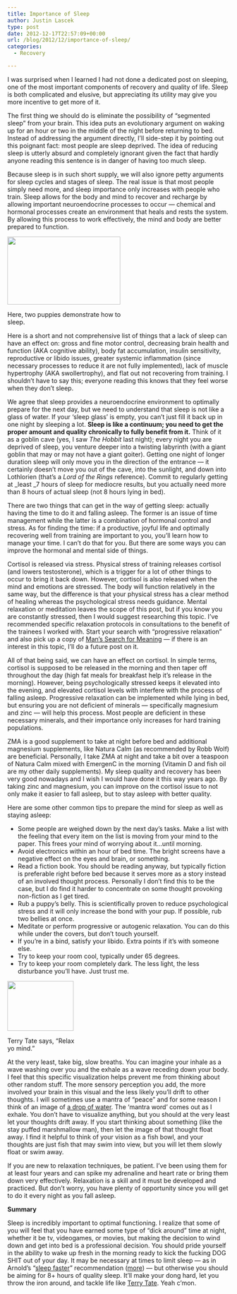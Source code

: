 ```yaml
---
title: Importance of Sleep
author: Justin Lascek
type: post
date: 2012-12-17T22:57:09+00:00
url: /blog/2012/12/importance-of-sleep/
categories:
  - Recovery

---
```

I was surprised when I learned I had not done a dedicated post on sleeping, one of the most important components of recovery and quality of life. Sleep is both complicated and elusive, but appreciating its utility may give you more incentive to get more of it.

The first thing we should do is eliminate the possibility of &#8220;segmented sleep&#8221; from your brain. This idea puts an evolutionary argument on waking up for an hour or two in the middle of the night before returning to bed. Instead of addressing the argument directly, I&#8217;ll side-step it by pointing out this poignant fact: most people are sleep deprived. The idea of reducing sleep is utterly absurd and completely ignorant given the fact that hardly anyone reading this sentence is in danger of having too much sleep.

Because sleep is in such short supply, we will also ignore petty arguments for sleep cycles and stages of sleep. The real issue is that most people simply need more, and sleep importance only increases with people who train. Sleep allows for the body and mind to recover and recharge by allowing important neuroendocrine processes to occur &#8212; chemical and hormonal processes create an environment that heals and rests the system. By allowing this process to work effectively, the mind and body are better prepared to function.

<div id="attachment_8235" style="width: 266px" class="wp-caption aligncenter">
  <a href="/2012/12/download.jpg"><img aria-describedby="caption-attachment-8235" data-attachment-id="8235" data-permalink="/blog/2012/12/importance-of-sleep/download/" data-orig-file="/2012/12/download.jpg" data-orig-size="256,154" data-comments-opened="1" data-image-meta="{&quot;aperture&quot;:&quot;0&quot;,&quot;credit&quot;:&quot;&quot;,&quot;camera&quot;:&quot;&quot;,&quot;caption&quot;:&quot;&quot;,&quot;created_timestamp&quot;:&quot;0&quot;,&quot;copyright&quot;:&quot;&quot;,&quot;focal_length&quot;:&quot;0&quot;,&quot;iso&quot;:&quot;0&quot;,&quot;shutter_speed&quot;:&quot;0&quot;,&quot;title&quot;:&quot;&quot;}" data-image-title="download" data-image-description="" data-medium-file="/2012/12/download-200x120.jpg" data-large-file="/2012/12/download.jpg" class="size-full wp-image-8235" title="download" src="/2012/12/download.jpg" alt="" width="256" height="154" srcset="/2012/12/download.jpg 256w, /2012/12/download-150x90.jpg 150w, /2012/12/download-200x120.jpg 200w" sizes="(max-width: 256px) 100vw, 256px" /></a>
  
  <p id="caption-attachment-8235" class="wp-caption-text">
    Here, two puppies demonstrate how to sleep.
  </p>
</div>

Here is a short and not comprehensive list of things that a lack of sleep can have an effect on: gross and fine motor control, decreasing brain health and function (AKA cognitive ability), body fat accumulation, insulin sensitivity, reproductive or libido issues, greater systemic inflammation (since necessary processes to reduce it are not fully implemented), lack of muscle hypertrophy (AKA swollertrophy), and flat out not recovering from training. I shouldn&#8217;t have to say this; everyone reading this knows that they feel worse when they don&#8217;t sleep.

We agree that sleep provides a neuroendocrine environment to optimally prepare for the next day, but we need to understand that sleep is not like a glass of water. If your &#8216;sleep glass&#8217; is empty, you can&#8217;t just fill it back up in one night by sleeping a lot. **Sleep is like a continuum; you need to get the proper amount and quality chronically to fully benefit from it.** Think of it as a goblin cave (yes, I saw _The Hobbit_ last night); every night you are deprived of sleep, you venture deeper into a twisting labyrinth (with a giant goblin that may or may not have a giant goiter). Getting one night of longer duration sleep will only move you in the direction of the entrance &#8212; it certainly doesn&#8217;t move you out of the cave, into the sunlight, and down into Lothlorien (that&#8217;s a _Lord of the Rings_ reference). Commit to regularly getting at _least _7 hours of sleep for mediocre results, but you actually need more than 8 hours of actual sleep (not 8 hours lying in bed).

There are two things that can get in the way of getting sleep: actually having the time to do it and falling asleep. The former is an issue of time management while the latter is a combination of hormonal control and stress. As for finding the time: if a productive, joyful life and optimally recovering well from training are important to you, you&#8217;ll learn how to manage your time. I can&#8217;t do that for you. But there are some ways you can improve the hormonal and mental side of things.

Cortisol is released via stress. Physical stress of training releases cortisol (and lowers testosterone), which is a trigger for a lot of other things to occur to bring it back down. However, cortisol is also released when the mind and emotions are stressed. The body will function relatively in the same way, but the difference is that your physical stress has a clear method of healing whereas the psychological stress needs guidance. Mental relaxation or meditation leaves the scope of this post, but if you know you are constantly stressed, then I would suggest researching this topic. I&#8217;ve recommended specific relaxation protocols in consultations to the benefit of the trainees I worked with. Start your search with &#8220;progressive relaxation&#8221; and also pick up a copy of <a href="/justin/index.php/2012/11/book-review-mans-search-for-meaning/" target="_blank">Man&#8217;s Search for Meaning</a> &#8212; if there is an interest in this topic, I&#8217;ll do a future post on it.

All of that being said, we can have an effect on cortisol. In simple terms, cortisol is supposed to be released in the morning and then taper off throughout the day (high fat meals for breakfast help it&#8217;s release in the morning). However, being psychologically stressed keeps it elevated into the evening, and elevated cortisol levels with interfere with the process of falling asleep. Progressive relaxation can be implemented while lying in bed, but ensuring you are not deficient of minerals &#8212; specifically magnesium and zinc &#8212; will help this process. Most people are deficient in these necessary minerals, and their importance only increases for hard training populations.

ZMA is a good supplement to take at night before bed and additional magnesium supplements, like Natura Calm (as recommended by Robb Wolf) are beneficial. Personally, I take ZMA at night and take a bit over a teaspoon of Natura Calm mixed with EmergenC in the morning (Vitamin D and fish oil are my other daily supplements). My sleep quality and recovery has been very good nowadays and I wish I would have done it this way years ago. By taking zinc and magnesium, you can improve on the cortisol issue to not only make it easier to fall asleep, but to stay asleep with better quality.

Here are some other common tips to prepare the mind for sleep as well as staying asleep:

  * Some people are weighed down by the next day&#8217;s tasks. Make a list with the feeling that every item on the list is moving from your mind to the paper. This frees your mind of worrying about it&#8230;until morning.
  * Avoid electronics within an hour of bed time. The bright screens have a negative effect on the eyes and brain, or something.
  * Read a fiction book. You should be reading anyway, but typically fiction is preferable right before bed because it serves more as a story instead of an involved thought process. Personally I don&#8217;t find this to be the case, but I do find it harder to concentrate on some thought provoking non-fiction as I get tired.
  * Rub a puppy&#8217;s belly. This is scientifically proven to reduce psychological stress and it will only increase the bond with your pup. If possible, rub two bellies at once.
  * Meditate or perform progressive or autogenic relaxation. You can do this while under the covers, but don&#8217;t touch yourself.
  * If you&#8217;re in a bind, satisfy your libido. Extra points if it&#8217;s with someone else.
  * Try to keep your room cool, typically under 65 degrees.
  * Try to keep your room completely dark. The less light, the less disturbance you&#8217;ll have. Just trust me.

<div id="attachment_8234" style="width: 160px" class="wp-caption alignright">
  <a href="/2012/12/tumblr_ltnkj8advE1r27bayo1_250.gif"><img aria-describedby="caption-attachment-8234" data-attachment-id="8234" data-permalink="/blog/2012/12/importance-of-sleep/tumblr_ltnkj8adve1r27bayo1_250/" data-orig-file="/2012/12/tumblr_ltnkj8advE1r27bayo1_250.gif" data-orig-size="150,113" data-comments-opened="1" data-image-meta="{&quot;aperture&quot;:&quot;0&quot;,&quot;credit&quot;:&quot;&quot;,&quot;camera&quot;:&quot;&quot;,&quot;caption&quot;:&quot;&quot;,&quot;created_timestamp&quot;:&quot;0&quot;,&quot;copyright&quot;:&quot;&quot;,&quot;focal_length&quot;:&quot;0&quot;,&quot;iso&quot;:&quot;0&quot;,&quot;shutter_speed&quot;:&quot;0&quot;,&quot;title&quot;:&quot;&quot;}" data-image-title="tumblr_ltnkj8advE1r27bayo1_250" data-image-description="" data-medium-file="/2012/12/tumblr_ltnkj8advE1r27bayo1_250.gif" data-large-file="/2012/12/tumblr_ltnkj8advE1r27bayo1_250.gif" class="size-full wp-image-8234" title="tumblr_ltnkj8advE1r27bayo1_250" src="/2012/12/tumblr_ltnkj8advE1r27bayo1_250.gif" alt="" width="150" height="113" /></a>
  
  <p id="caption-attachment-8234" class="wp-caption-text">
    Terry Tate says, &#8220;Relax yo mind.&#8221;
  </p>
</div>

At the very least, take big, slow breaths. You can imagine your inhale as a wave washing over you and the exhale as a wave receding down your body. I feel that this specific visualization helps prevent me from thinking about other random stuff. The more sensory perception you add, the more involved your brain in this visual and the less likely you&#8217;ll drift to other thoughts. I will sometimes use a mantra of &#8220;peace&#8221; and for some reason I think of an image of <a href="http://t2.gstatic.com/images?q=tbn:ANd9GcRVhLo8B3ueGB-Pma5A6l_Adrbogo8U-Gx4vNU0GgtGulgIfkQOWIsIKj91wg" target="_blank">a drop of water</a>. The &#8216;mantra word&#8217; comes out as I exhale. You don&#8217;t have to visualize anything, but you should at the very least let your thoughts drift away. If you start thinking about something (like the stay puffed marshmallow man), then let the image of that thought float away. I find it helpful to think of your vision as a fish bowl, and your thoughts are just fish that may swim into view, but you will let them slowly float or swim away.

If you are new to relaxation techniques, be patient. I&#8217;ve been using them for at least four years and can spike my adrenaline and heart rate or bring them down very effectively. Relaxation is a skill and it must be developed and practiced. But don&#8217;t worry, you have plenty of opportunity since you will get to do it every night as you fall asleep.

**Summary**

Sleep is incredibly important to optimal functioning. I realize that some of you will feel that you have earned some type of &#8220;dick around&#8221; time at night, whether it be tv, videogames, or movies, but making the decision to wind down and get into bed is a professional decision. You should pride yourself in the ability to wake up fresh in the morning ready to kick the fucking DOG SHIT out of your day. It may be necessary at times to limit sleep &#8212; as in Arnold&#8217;s &#8220;<a href="http://youtu.be/h5fg6DO4ztE?t=2m59s" target="_blank">sleep faster</a>&#8221; recommendation (<a href="/blog/2012/03/crush-your-enemies/" target="_blank">more</a>) &#8212; but otherwise you should be aiming for 8+ hours of quality sleep. It&#8217;ll make your dong hard, let you throw the iron around, and tackle life like <a href="http://youtu.be/RzToNo7A-94" target="_blank">Terry Tate</a>. Yeah c&#8217;mon.
